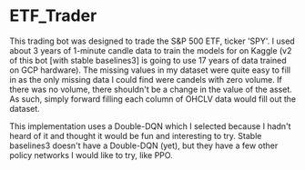 # ETF_Trader

This trading bot was designed to trade the S&P 500 ETF, ticker 'SPY'. I used about 3 years of 1-minute candle data to train the models for on Kaggle (v2 of this bot [with stable baselines3] is going to use 17 years of data trained on GCP hardware). The missing values in my dataset were quite easy to fill in as the only missing data I could find were candels with zero volume. If there was no volume, there shouldn't be a change in the value of the asset. As such, simply forward filling each column of OHCLV data would fill out the dataset.

This implementation uses a Double-DQN which I selected because I hadn't heard of it and thought it would be fun and interesting to try. Stable baselines3 doesn't have a Double-DQN (yet), but they have a few other policy networks I would like to try, like PPO.
